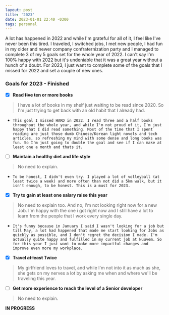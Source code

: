 ```yaml
---
layout: post
title: '2023'
date: 2023-01-01 22:40 -0300
tags: personal
---
```


A lot has happened in 2022 and while I'm grateful for all of it, I feel like I've never been this tired. I traveled, I switched jobs, I met new people, I had fun in my older and newer company confraternization party and I managed to complete 3 of my 5 goals set for the whole year of 2022. I can't say I'm 100% happy with 2022 but it's undeniable that it was a great year without a hunch of a doubt. For 2023, I just want to complete some of the goals that I missed for 2022 and set a couple of new ones.

### Goals for 2023 - **Finished**

- [X] **Read ~~five~~ ten or more books**
> I have a lot of books in my shelf just waiting to be read since 2020. So I'm just trying to get back with an old habit that I already had.
- `This goal I missed HARD in 2022. I read three and a half books throughout the whole year, and while I'm not proud of it, I'm just happy that I did read something. Most of the time that I spent reading are just those dumb Chinese/Korean light novels and tech articles, so refreshing my mind with some dense and long books was fun. So I'm just going to double the goal and see if I can make at least one a month and thats it.`

- [ ] **Maintain a healthy diet and life style**
> No need to explain.
- `To be honest, I didn't even try. I played a lot of volleyball (at least twice a week) and more often than not did a 5km walk, but it isn't enough, to be honest. This is a must for 2023.`

- [X] **Try to gain at least one salary raise this year**
> No need to explain too. And no, I'm not looking right now for a new Job. I'm happy with the one i got right now and I still have a lot to learn from the people that I work every single day.
- `It's funny because in January I said I wasn't looking for a job but till May, a lot had happened that made me start looking for Jobs as quickly as possible, and I don't regret the decision I made. I'm actually quite happy and fulfilled in my current job at Nuuvem. So for this year I just want to make more impactful changes and improve even more my workplace.`

- [X] **Travel ~~at least~~ Twice**
> My girlfriend loves to travel, and while I'm not into it as much as she, she gets on my nerves a lot by asking me when and where we'll be traveling this year.

- [ ] **Get more experience to reach the level of a Senior developer**
> No need to explain.

**IN PROGRESS**
